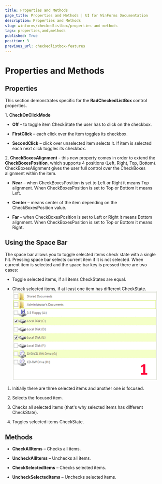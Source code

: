 ```yaml
---
title: Properties and Methods
page_title: Properties and Methods | UI for WinForms Documentation
description: Properties and Methods
slug: winforms/checkedlistbox/properties-and-methods
tags: properties,and,methods
published: True
position: 3
previous_url: checkedlistbox-features
---
```


# Properties and Methods



## Properties

This section demonstrates specific for the __RadCheckedListBox__ control properties.
      

1\. __CheckOnClickMode__

* __Off__ – to toggle item CheckState the user has to click on the checkbox.

* __FirstClick__ – each click over the item toggles its checkbox.

* __SecondClick__ – click over unselected item selects it. If item is selected each next click toggles its checkbox.

2\. __CheckBoxesAlignment__ - this new property comes in order to extend the __CheckBoxesPosition__, which supports 4 positions (Left, Right, Top, Bottom). CheckBoxesAlignment gives the user full control over the CheckBoxes alignment within the item.
            

* __Near__ – when CheckBoxesPosition is set to Left or Right it means Top alignment. When CheckBoxesPosition is set to Top or Bottom it means Left.

* __Center__ – means center of the item depending on the CheckBoxesPosition value.

* __Far__ - when CheckBoxesPosition is set to Left or Right it means Bottom alignment. When CheckBoxesPosition is set to Top or Bottom it means Right.

## Using the Space Bar

The space bar allows you to toggle selected items check state with a single hit. Pressing space bar selects current item if it is not selected. When current item is selected and the space bar key is pressed there are two cases:
        

* Toggle selected items, if all items CheckStates are equal.

* Check selected items, if at least one item has different CheckState. ![checkedlistbox-features 001](images/checkedlistbox-features001.gif)

1. Initially there are three selected items and another one is focused.

1. Selects the focused item.

1. Checks all selected items (that's why selected items has different CheckState).

1. Toggles selected items CheckState.

## Methods

* __CheckAllItems__ – Checks all items.
            
* __UncheckAllItems__ – Unchecks all items.

* __CheckSelectedItems__ – Checks selected items.
            
* __UncheckSelectedItems__ – Unchecks selected items.
            
